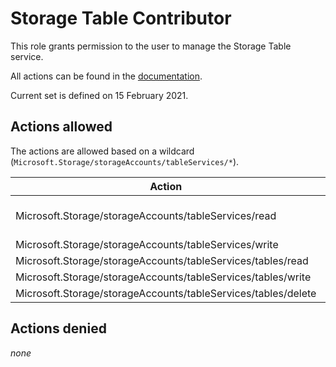 # Storage Table Contributor

This role grants permission to the user to manage the Storage Table service.

All actions can be found in the [documentation](https://docs.microsoft.com/en-us/azure/role-based-access-control/resource-provider-operations#microsoftstorage).

Current set is defined on 15 February 2021.

## Actions allowed

The actions are allowed based on a wildcard (`Microsoft.Storage/storageAccounts/tableServices/*`).

| Action | Description |
|-|-|
| Microsoft.Storage/storageAccounts/tableServices/read | Get Table service properties |
| Microsoft.Storage/storageAccounts/tableServices/write |  |
| Microsoft.Storage/storageAccounts/tableServices/tables/read |  |
| Microsoft.Storage/storageAccounts/tableServices/tables/write |  |
| Microsoft.Storage/storageAccounts/tableServices/tables/delete |  |

## Actions denied

_none_
